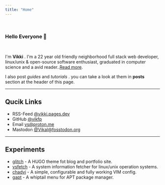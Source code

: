```yaml
---
title: "Home"
---
```



<br>
<h3>Hello Everyone 👋</h3>
<br>

I'm  **Vikki** . I'm a 22 year old friendly neighborhood full stack web developer, linux/unix & open-source software enthusiast, graduated in computer science and a avid reader..[Read more](/about).

I also post *guides* and *tutorials* . you can take a look at them in **posts** section at the header of this page.

---------------

## Qucik Links

- RSS-Feed [@vikki.pages.dev](https://vikki.pages.dev/index.xml)
- GitHub [@vikfp](https://github.com/vikfp)
- Email [vs@proton.me](mailto:vikalsingh@proton.me)
- Mastodon [@Vikal@fosstodon.org](https://fosstodon.org/@Vikal)



-----------------

## Experiments

- [glitch](https://github.com/vikfp/glitch) - A HUGO theme fot blog and portfolio site.
- [vsfetch](https://github.com/vikfp/vsfetch) - A system information fetcher for linux/unix operation systems.
- [chadvi](https://github.com/vikfp/chadvi) - A simple, configurable and fully working VIM config.
- [gapt](https://github.com/vikfp/gapt) - A whiptail menu for APT package manager.

